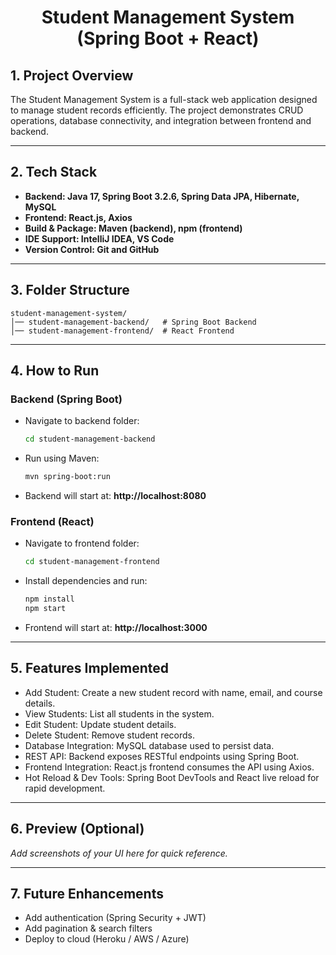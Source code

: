 <h1 align="center">Student Management System (Spring Boot + React)</h1>

## 1. Project Overview
The Student Management System is a full-stack web application designed to manage student records efficiently. The project demonstrates CRUD operations, database connectivity, and integration between frontend and backend.

---

## 2. Tech Stack
- **Backend: Java 17, Spring Boot 3.2.6, Spring Data JPA, Hibernate, MySQL**
- **Frontend: React.js, Axios**
- **Build & Package: Maven (backend), npm (frontend)**
- **IDE Support: IntelliJ IDEA, VS Code**
- **Version Control: Git and GitHub**
  
---

## 3. Folder Structure
```
student-management-system/
│── student-management-backend/   # Spring Boot Backend
│── student-management-frontend/  # React Frontend
```

---

## 4. How to Run

### Backend (Spring Boot)
+ Navigate to backend folder:
   ```bash
   cd student-management-backend
   ```
+ Run using Maven:
   ```bash
   mvn spring-boot:run
   ```
+ Backend will start at: **http://localhost:8080**

### Frontend (React)
+ Navigate to frontend folder:
   ```bash
   cd student-management-frontend
   ```
+ Install dependencies and run:
   ```bash
   npm install
   npm start
   ```
+ Frontend will start at: **http://localhost:3000**

---

## 5. Features Implemented
+ Add Student: Create a new student record with name, email, and course details.
+ View Students: List all students in the system.
+ Edit Student: Update student details.
+ Delete Student: Remove student records.
+ Database Integration: MySQL database used to persist data.
+ REST API: Backend exposes RESTful endpoints using Spring Boot.
+ Frontend Integration: React.js frontend consumes the API using Axios.
+ Hot Reload & Dev Tools: Spring Boot DevTools and React live reload for rapid development.

---

## 6. Preview (Optional)
_Add screenshots of your UI here for quick reference._

---

## 7. Future Enhancements
- Add authentication (Spring Security + JWT)
- Add pagination & search filters
- Deploy to cloud (Heroku / AWS / Azure)
